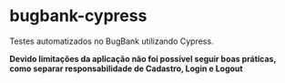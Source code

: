 # bugbank-cypress
Testes automatizados no BugBank utilizando Cypress.

**Devido limitações da aplicação não foi possível seguir boas práticas, como separar responsabilidade de Cadastro, Login e Logout**
